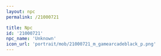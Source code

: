 ```yaml
---
layout: npc
permalink: /21000721

title: Npc
id: '21000721'
npc_name: 'Unknown'
icon_url: 'portrait/mob/21000721_m_gamearcadeblack_p.png'
---
```

